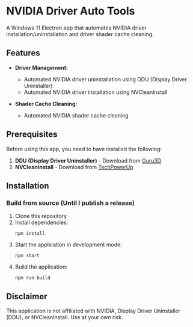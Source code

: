 # NVIDIA Driver Auto Tools

A Windows 11 Electron app that automates NVIDIA driver installation/uninstallation and driver shader cache cleaning.

## Features

- **Driver Management:**
  - Automated NVIDIA driver uninstallation using DDU (Display Driver Uninstaller)
  - Automated NVIDIA driver installation using NVCleanInstall
  
- **Shader Cache Cleaning:**
  - Automated NVIDIA shader cache cleaning

## Prerequisites

Before using this app, you need to have installed the following:

1. **DDU (Display Driver Uninstaller)** - Download from [Guru3D](https://www.guru3d.com/files-details/display-driver-uninstaller-download.html)
2. **NVCleanInstall** - Download from [TechPowerUp](https://www.techpowerup.com/download/techpowerup-nvcleanstall/)

## Installation

### Build from source (Until I publish a release)

1. Clone this repository
2. Install dependencies:
   ```
   npm install
   ```
3. Start the application in development mode:
   ```
   npm start
   ```
4. Build the application:
   ```
   npm run build
   ```

## Disclaimer

This application is not affiliated with NVIDIA, Display Driver Uninstaller (DDU), or NVCleanInstall. Use at your own risk. 